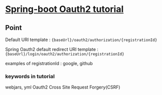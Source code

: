 
# [Spring-boot Oauth2 tutorial](https://spring.io/guides/tutorials/spring-boot-oauth2/)

## Point

Default URI template :
`{baseUrl}/oauth2/authorization/{registrationId} ` 

Spring Oauth2 default redirect URI template : `{baseUrl}/login/oauth2/authorization/{registrationId}`

examples of registrationId : google, github

### keywords in tutorial
webjars,
yml
Oauth2
Cross Site Request Forgery(CSRF)


